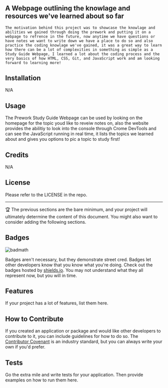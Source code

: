 # <Prework Study Guide Webpage>

## A Webpage outlining the knowlage and resources we've learned about so far

    The motivation behind this project was to showcase the knowlage and abilities we gained through doing the prework and putting it on a webpage to refrence in the future, now anytime we have questions or have notes we want to write down we have a place to do so and also practice the coding knowlage we've gained, it was a great way to learn how there can be a lot of complexities in something as simple as a Study Guide Webpage, I learned a lot about the coding process and the very basics of how HTML, CSS, Git, and JavaScript work and am looking forward to learning more!

## Installation

N/A

## Usage

The Prework Study Guide Webpage can be used by looking on the homepage for the topic youd like to reveiw notes on, also the website provides the abilitiy to look into the console through Crome DevTools and can see the JavaScript running in real time, it lists the topics we learned about and gives you options to pic a topic to study first!

## Credits

N/A

## License

Please refer to the LICENSE in the repo.

---

🏆 The previous sections are the bare minimum, and your project will ultimately determine the content of this document. You might also want to consider adding the following sections.

## Badges

![badmath](https://img.shields.io/github/languages/top/nielsenjared/badmath)

Badges aren't necessary, but they demonstrate street cred. Badges let other developers know that you know what you're doing. Check out the badges hosted by [shields.io](https://shields.io/). You may not understand what they all represent now, but you will in time.

## Features

If your project has a lot of features, list them here.

## How to Contribute

If you created an application or package and would like other developers to contribute to it, you can include guidelines for how to do so. The [Contributor Covenant](https://www.contributor-covenant.org/) is an industry standard, but you can always write your own if you'd prefer.

## Tests

Go the extra mile and write tests for your application. Then provide examples on how to run them here.